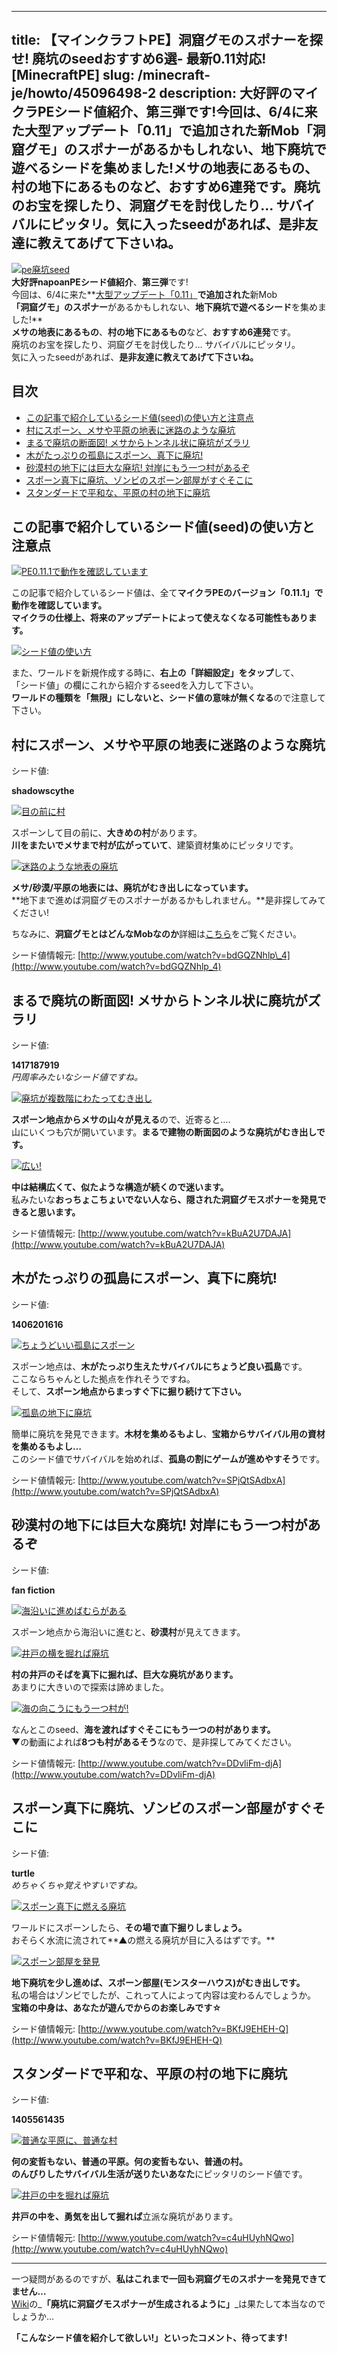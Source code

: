 
---
title: 【マインクラフトPE】洞窟グモのスポナーを探せ! 廃坑のseedおすすめ6選- 最新0.11対応! [MinecraftPE]
slug: /minecraft-je/howto/45096498-2
description: 大好評のマイクラPEシード値紹介、第三弾です!今回は、6/4に来た大型アップデート「0.11」で追加された新Mob「洞窟グモ」のスポナーがあるかもしれない、地下廃坑で遊べるシードを集めました!メサの地表にあるもの、村の地下にあるものなど、おすすめ6連発です。廃坑のお宝を探したり、洞窟グモを討伐したり… サバイバルにピッタリ。気に入ったseedがあれば、是非友達に教えてあげて下さいね。
---

[![pe廃坑seed](https://cdn-ak.f.st-hatena.com/images/fotolife/s/sasigume/20210208/20210208160829.png)](#c/9/c957e607.png "pe廃坑seed")  
**大好評napoanPEシード値紹介**、**第三弾**です!  
今回は、6/4に来た**[大型アップデート「0.11」](/43002068/ "【マインクラフトPE】最新アップデート0.11.0内容まとめ - 日本語/スキン/ボートなど新要素追加 [MinecraftPE]")**で追加された**新Mob  
**「洞窟グモ」のスポナー**があるかもしれない、**地下廃坑で遊べるシード**を集めました!**  
**メサの地表にあるもの**、**村の地下にあるもの**など、**おすすめ6連発**です。  
廃坑のお宝を探したり、洞窟グモを討伐したり… サバイバルにピッタリ。  
気に入ったseedがあれば、**是非友達に教えてあげて下さいね。**

## 目次

*   [この記事で紹介しているシード値(seed)の使い方と注意点](#note)
*   [村にスポーン、メサや平原の地表に迷路のような廃坑](#shadowscythe)
*   [まるで廃坑の断面図! メサからトンネル状に廃坑がズラリ](#1417187919)
*   [木がたっぷりの孤島にスポーン、真下に廃坑!](#1406201616)
*   [砂漠村の地下には巨大な廃坑! 対岸にもう一つ村があるぞ](#fan-fiction)
*   [スポーン真下に廃坑、ゾンビのスポーン部屋がすぐそこに](#turtle)
*   [スタンダードで平和な、平原の村の地下に廃坑](#1405561435)

## この記事で紹介しているシード値(seed)の使い方と注意点

[![PE0.11.1で動作を確認しています](https://cdn-ak.f.st-hatena.com/images/fotolife/s/sasigume/20210208/20210208134532.jpg)](#4/2/42bf5fb3.jpg "PE0.11.1で動作を確認しています")

この記事で紹介しているシード値は、全て**マイクラPEのバージョン「0.11.1」で動作を確認しています。**  
**マイクラの仕様上、**将来のアップデートによって使えなくなる可能性もあります。****

[![シード値の使い方](https://cdn-ak.f.st-hatena.com/images/fotolife/s/sasigume/20210208/20210208145626.jpg)](#8/2/823bbdb5.jpg "シード値の使い方")

また、ワールドを新規作成する時に、**右上の「詳細設定」をタップ**して、  
「シード値」の欄にこれから紹介するseedを入力して下さい。  
**ワールドの種類を「無限」にしないと、シード値の意味が無くなる**ので注意して下さい。

## 村にスポーン、メサや平原の地表に迷路のような廃坑

シード値:

**shadowscythe**

[![目の前に村](https://cdn-ak.f.st-hatena.com/images/fotolife/s/sasigume/20210208/20210208141125.jpg)](#5/a/5ab46382.jpg "目の前に村")

スポーンして目の前に、**大きめの村**があります。  
**川をまたいでメサまで村が広がっていて**、建築資材集めにピッタリです。

[![迷路のような地表の廃坑](https://cdn-ak.f.st-hatena.com/images/fotolife/s/sasigume/20210208/20210208154432.jpg)](#b/0/b0ba2eff.jpg "迷路のような地表の廃坑")

**メサ/砂漠/平原の地表には、廃坑がむき出しになっています。**  
**地下まで進めば洞窟グモのスポナーがあるかもしれません。**是非探してみてください!

ちなみに、**洞窟グモとはどんなMobなのか**詳細は[こちら](/43002068/#cave-spiders)をご覧ください。

シード値情報元: [http://www.youtube.com/watch?v=bdGQZNhlp\_4](http://www.youtube.com/watch?v=bdGQZNhlp_4)

## まるで廃坑の断面図! メサからトンネル状に廃坑がズラリ

シード値:

**1417187919**  
_円周率みたいなシード値ですね。_

[![廃坑が複数階にわたってむき出し](https://cdn-ak.f.st-hatena.com/images/fotolife/s/sasigume/20210208/20210208083622.jpg)](#3/4/34ed93d8.jpg "廃坑が複数階にわたってむき出し")

**スポーン地点からメサの山々が見える**ので、近寄ると….  
山にいくつも穴が開いています。**まるで建物の断面図のような廃坑がむき出しです。**

[![広い!](https://cdn-ak.f.st-hatena.com/images/fotolife/s/sasigume/20210208/20210208140738.jpg)](#5/6/56321a09.jpg "広い!")

**中は結構広くて、似たような構造が続くので迷います。**  
私みたいな**おっちょこちょいでない人なら、隠された洞窟グモスポナーを発見できると思います。**

シード値情報元: [http://www.youtube.com/watch?v=kBuA2U7DAJA](http://www.youtube.com/watch?v=kBuA2U7DAJA)

## 木がたっぷりの孤島にスポーン、真下に廃坑!

シード値:

**1406201616**

[![ちょうどいい孤島にスポーン](https://cdn-ak.f.st-hatena.com/images/fotolife/s/sasigume/20210208/20210208083400.jpg)](#3/2/3297be9e.jpg "ちょうどいい孤島にスポーン")

スポーン地点は、**木がたっぷり生えたサバイバルにちょうど良い孤島**です。  
ここならちゃんとした拠点を作れそうですね。  
そして、**スポーン地点からまっすぐ下に掘り続けて下さい。**

[![孤島の地下に廃坑](https://cdn-ak.f.st-hatena.com/images/fotolife/s/sasigume/20210208/20210208153448.jpg)](#a/7/a75411ab.jpg "孤島の地下に廃坑")

簡単に廃坑を発見できます。**木材を集めるもよし**、**宝箱からサバイバル用の資材を集めるもよし…**  
このシード値でサバイバルを始めれば、**孤島の割にゲームが進めやすそう**です。

シード値情報元: [http://www.youtube.com/watch?v=SPjQtSAdbxA](http://www.youtube.com/watch?v=SPjQtSAdbxA)

## 砂漠村の地下には巨大な廃坑! 対岸にもう一つ村があるぞ

シード値:

**fan fiction**

[![海沿いに進めばむらがある](https://cdn-ak.f.st-hatena.com/images/fotolife/s/sasigume/20210208/20210208164558.jpg)](#e/3/e3f874c6.jpg "海沿いに進めばむらがある")

スポーン地点から海沿いに進むと、**砂漠村**が見えてきます。

[![井戸の横を掘れば廃坑](https://cdn-ak.f.st-hatena.com/images/fotolife/s/sasigume/20210208/20210208132023.jpg)](#2/5/25077834.jpg "井戸の横を掘れば廃坑")

**村の井戸のそばを真下に掘れば、巨大な廃坑があります。**  
あまりに大きいので探索は諦めました。

[![海の向こうにもう一つ村が!](https://cdn-ak.f.st-hatena.com/images/fotolife/s/sasigume/20210208/20210208153102.jpg)](#a/3/a3eb57a1.jpg "海の向こうにもう一つ村が!")

なんとこのseed、**海を渡ればすぐそこにもう一つの村があります。**  
▼の動画によれば**8つも村があるそう**なので、是非探してみてください。

シード値情報元: [http://www.youtube.com/watch?v=DDvliFm-djA](http://www.youtube.com/watch?v=DDvliFm-djA)

## スポーン真下に廃坑、ゾンビのスポーン部屋がすぐそこに

シード値:

**turtle**  
_めちゃくちゃ覚えやすいですね。_

[![スポーン真下に燃える廃坑](https://cdn-ak.f.st-hatena.com/images/fotolife/s/sasigume/20210208/20210208175259.jpg)](#f/1/f1046f56.jpg "スポーン真下に燃える廃坑")

ワールドにスポーンしたら、**その場で直下掘りしましょう。**  
おそらく水流に流されて**▲の燃える廃坑が目に入るはずです。**

[![スポーン部屋を発見](https://cdn-ak.f.st-hatena.com/images/fotolife/s/sasigume/20210208/20210208175544.jpg)](#f/4/f4148157.jpg "スポーン部屋を発見")

**地下廃坑を少し進めば、スポーン部屋(モンスターハウス)がむき出しです。**  
私の場合はゾンビでしたが、これって人によって内容は変わるんでしょうか。  
**宝箱の中身は、あなたが遊んでからのお楽しみです☆**

シード値情報元: [http://www.youtube.com/watch?v=BKfJ9EHEH-Q](http://www.youtube.com/watch?v=BKfJ9EHEH-Q)

## スタンダードで平和な、平原の村の地下に廃坑

シード値:

**1405561435**

[![普通な平原に、普通な村](https://cdn-ak.f.st-hatena.com/images/fotolife/s/sasigume/20210208/20210208125536.jpg)](#0/c/0cd58363.jpg "普通な平原に、普通な村")

**何の変哲もない、普通の平原。何の変哲もない、普通の村。**  
**のんびりしたサバイバル生活が送りたいあなた**にピッタリのシード値です。

[![井戸の中を掘れば廃坑](https://cdn-ak.f.st-hatena.com/images/fotolife/s/sasigume/20210208/20210208152310.jpg)](#9/d/9d565b1b.jpg "井戸の中を掘れば廃坑")

**井戸の中を、勇気を出して掘れば**立派な廃坑があります。

シード値情報元: [http://www.youtube.com/watch?v=c4uHUyhNQwo](http://www.youtube.com/watch?v=c4uHUyhNQwo)

---

一つ疑問があるのですが、**私はこれまで一回も洞窟グモのスポナーを発見できてません…**  
[Wiki](http://minecraft.gamepedia.com/Pocket_Edition_Alpha_0.11.0#World_generation)の_**「廃坑に洞窟グモスポナーが生成されるように」**_は果たして本当なのでしょうか…

**「こんなシード値を紹介して欲しい!」といったコメント、待ってます!**
